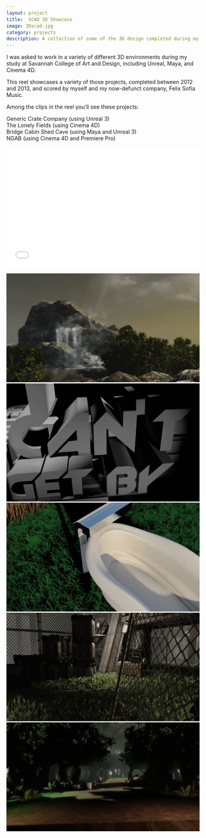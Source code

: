 ```yaml
---
layout: project
title:  SCAD 3D Showcase
image: 3Dscad.jpg
category: projects
description: A collection of some of the 3D design completed during my Master's study at Savannah College of Art and Design.
---
```


I was asked to work in a variety of different 3D environments during my study at Savannah College of Art and Design, including Unreal, Maya, and Cinema 4D.

This reel showcases a variety of those projects, completed between 2012 and 2013, and scored by myself and my now-defunct company, Felix Sofia Music.

Among the clips in the reel you'll see these projects:

Generic Crate Company (using Unreal 3)  
The Lonely Fields (using Cinema 4D)  
Bridge Cabin Shed Cave (using Maya and Unreal 3)  
NGAB (using Cinema 4D and Premiere Pro)  

<iframe src="//player.vimeo.com/video/116226637?color=2ba6cb&title=0&byline=0&portrait=0" width="100%" height="313" frameborder="0" webkitallowfullscreen mozallowfullscreen allowfullscreen></iframe>

![3D Showcase 01](/img/3D_image01.png)
![3D Showcase 02](/img/3D_image02.png)
![3D Showcase 03](/img/3D_image03.png)
![3D Showcase 04](/img/3D_image04.png)
![3D Showcase 05](/img/3D_image05.png)
